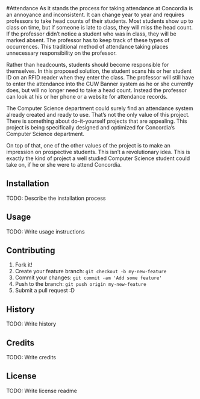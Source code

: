<snippet>
  <content>
#Attendance
As it stands the process for taking attendance at Concordia is an annoyance and inconsistent. It can change year to year and requires professors to take head counts of their students. Most students show up to class on time, but if someone is late to class, they will miss the head count. If the professor didn’t notice a student who was in class, they will be marked absent. The professor has to keep track of these types of occurrences. This traditional method of attendance taking places unnecessary responsibility on the professor.

Rather than headcounts, students should become responsible for themselves. In this proposed solution, the student scans his or her student ID on an RFID reader when they enter the class. The professor will still have to enter the attendance into the CUW Banner system as he or she currently does, but will no longer need to take a head count. Instead the professor can look at his or her phone or a website for attendance records.

The Computer Science department could surely find an attendance system already created and ready to use. That’s not the only value of this project. There is something about do-it-yourself projects that are appealing. This project is being specifically designed and optimized for Concordia’s Computer Science department.

On top of that, one of the other values of the project is to make an impression on prospective students. This isn’t a revolutionary idea. This is exactly the kind of project a well studied Computer Science student could take on, if he or she were to attend Concordia.

## Installation
TODO: Describe the installation process
## Usage
TODO: Write usage instructions
## Contributing
1. Fork it!
2. Create your feature branch: `git checkout -b my-new-feature`
3. Commit your changes: `git commit -am 'Add some feature'`
4. Push to the branch: `git push origin my-new-feature`
5. Submit a pull request :D
## History
TODO: Write history
## Credits
TODO: Write credits
## License
TODO: Write license
</content>
  <tabTrigger>readme</tabTrigger>
</snippet>
